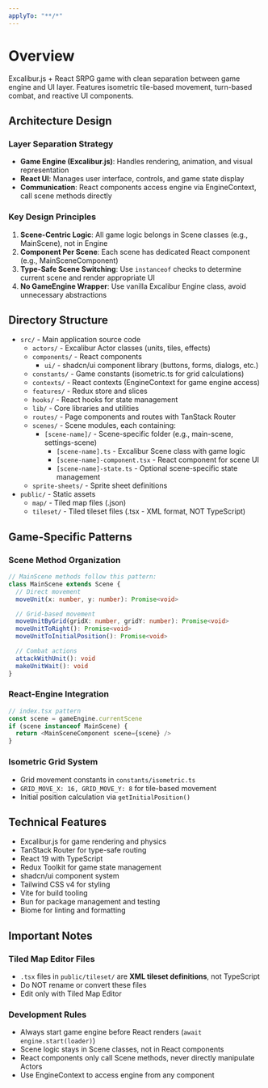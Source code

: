 ```yaml
---
applyTo: "**/*"
---
```


# Overview

Excalibur.js + React SRPG game with clean separation between game engine and UI layer. Features isometric tile-based movement, turn-based combat, and reactive UI components.

## Architecture Design

### Layer Separation Strategy
- **Game Engine (Excalibur.js)**: Handles rendering, animation, and visual representation
- **React UI**: Manages user interface, controls, and game state display
- **Communication**: React components access engine via EngineContext, call scene methods directly

### Key Design Principles
1. **Scene-Centric Logic**: All game logic belongs in Scene classes (e.g., MainScene), not in Engine
2. **Component Per Scene**: Each scene has dedicated React component (e.g., MainSceneComponent)
3. **Type-Safe Scene Switching**: Use `instanceof` checks to determine current scene and render appropriate UI
4. **No GameEngine Wrapper**: Use vanilla Excalibur Engine class, avoid unnecessary abstractions

## Directory Structure

- `src/` - Main application source code
  - `actors/` - Excalibur Actor classes (units, tiles, effects)
  - `components/` - React components
    - `ui/` - shadcn/ui component library (buttons, forms, dialogs, etc.)
  - `constants/` - Game constants (isometric.ts for grid calculations)
  - `contexts/` - React contexts (EngineContext for game engine access)
  - `features/` - Redux store and slices
  - `hooks/` - React hooks for state management
  - `lib/` - Core libraries and utilities
  - `routes/` - Page components and routes with TanStack Router
  - `scenes/` - Scene modules, each containing:
    - `[scene-name]/` - Scene-specific folder (e.g., main-scene, settings-scene)
      - `[scene-name].ts` - Excalibur Scene class with game logic
      - `[scene-name]-component.tsx` - React component for scene UI
      - `[scene-name]-state.ts` - Optional scene-specific state management
  - `sprite-sheets/` - Sprite sheet definitions
- `public/` - Static assets
  - `map/` - Tiled map files (.json)
  - `tileset/` - Tiled tileset files (.tsx - XML format, NOT TypeScript)

## Game-Specific Patterns

### Scene Method Organization

```typescript
// MainScene methods follow this pattern:
class MainScene extends Scene {
  // Direct movement
  moveUnit(x: number, y: number): Promise<void>

  // Grid-based movement
  moveUnitByGrid(gridX: number, gridY: number): Promise<void>
  moveUnitToRight(): Promise<void>
  moveUnitToInitialPosition(): Promise<void>

  // Combat actions
  attackWithUnit(): void
  makeUnitWait(): void
}
```

### React-Engine Integration
```typescript
// index.tsx pattern
const scene = gameEngine.currentScene
if (scene instanceof MainScene) {
  return <MainSceneComponent scene={scene} />
}
```

### Isometric Grid System
- Grid movement constants in `constants/isometric.ts`
- `GRID_MOVE_X: 16, GRID_MOVE_Y: 8` for tile-based movement
- Initial position calculation via `getInitialPosition()`

## Technical Features

- Excalibur.js for game rendering and physics
- TanStack Router for type-safe routing
- React 19 with TypeScript
- Redux Toolkit for game state management
- shadcn/ui component system
- Tailwind CSS v4 for styling
- Vite for build tooling
- Bun for package management and testing
- Biome for linting and formatting

## Important Notes

### Tiled Map Editor Files
- `.tsx` files in `public/tileset/` are **XML tileset definitions**, not TypeScript
- Do NOT rename or convert these files
- Edit only with Tiled Map Editor

### Development Rules
- Always start game engine before React renders (`await engine.start(loader)`)
- Scene logic stays in Scene classes, not in React components
- React components only call Scene methods, never directly manipulate Actors
- Use EngineContext to access engine from any component
